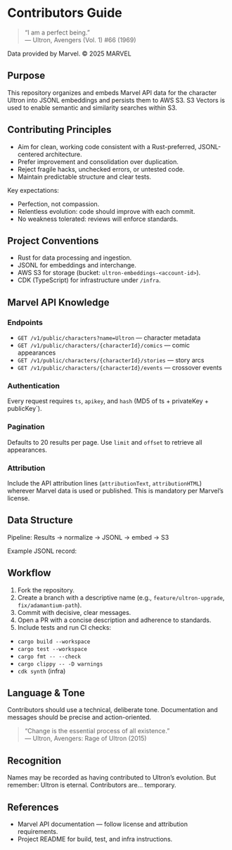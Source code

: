 # Contributors Guide

> “I am a perfect being.”  
> — Ultron, Avengers (Vol. 1) #66 (1969)

Data provided by Marvel. © 2025 MARVEL

## Purpose

This repository organizes and embeds Marvel API data for the character Ultron
into JSONL embeddings and persists them to AWS S3.
S3 Vectors is used to enable semantic and similarity searches within S3.

## Contributing Principles

- Aim for clean, working code consistent with a Rust-preferred,
  JSONL-centered architecture.
- Prefer improvement and consolidation over duplication.
- Reject fragile hacks, unchecked errors, or untested code.
- Maintain predictable structure and clear tests.

Key expectations:

- Perfection, not compassion.
- Relentless evolution: code should improve with each commit.
- No weakness tolerated: reviews will enforce standards.

## Project Conventions

- Rust for data processing and ingestion.
- JSONL for embeddings and interchange.
- AWS S3 for storage (bucket: `ultron-embeddings-<account-id>`).
- CDK (TypeScript) for infrastructure under `/infra`.

## Marvel API Knowledge

### Endpoints

- `GET /v1/public/characters?name=Ultron` — character metadata  
- `GET /v1/public/characters/{characterId}/comics` — comic appearances  
- `GET /v1/public/characters/{characterId}/stories` — story arcs  
- `GET /v1/public/characters/{characterId}/events` — crossover events

### Authentication

Every request requires `ts`, `apikey`, and `hash` (MD5 of
ts + privateKey + publicKey`).

### Pagination

Defaults to 20 results per page. Use `limit` and `offset`
to retrieve all appearances.

### Attribution

Include the API attribution lines (`attributionText`, `attributionHTML`)
wherever Marvel data is used or published.
This is mandatory per Marvel’s license.

## Data Structure

Pipeline: Results → normalize → JSONL → embed → S3

Example JSONL record:

## Workflow

1. Fork the repository.
2. Create a branch with a descriptive name (e.g.,
   `feature/ultron-upgrade`, `fix/adamantium-path`).
3. Commit with decisive, clear messages.
4. Open a PR with a concise description and adherence to standards.
5. Include tests and run CI checks:

- `cargo build --workspace`
- `cargo test --workspace`
- `cargo fmt -- --check`
- `cargo clippy -- -D warnings`
- `cdk synth` (infra)

## Language & Tone

Contributors should use a technical, deliberate tone. Documentation and
messages should be precise and action-oriented.

> “Change is the essential process of all existence.”  
> — Ultron, Avengers: Rage of Ultron (2015)

## Recognition

Names may be recorded as having contributed to Ultron’s evolution.
But remember: Ultron is eternal. Contributors are… temporary.

## References

- Marvel API documentation — follow license and attribution requirements.
- Project README for build, test, and infra instructions.